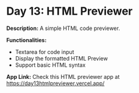 # Day 13: HTML Previewer

**Description:** A simple HTML code previewer.

**Functionalities:**

- Textarea for code input
- Display the formatted HTML Preview
- Support basic HTML syntax

**App Link:** Check this HTML previewer app at https://day13htmlpreviewer.vercel.app/
